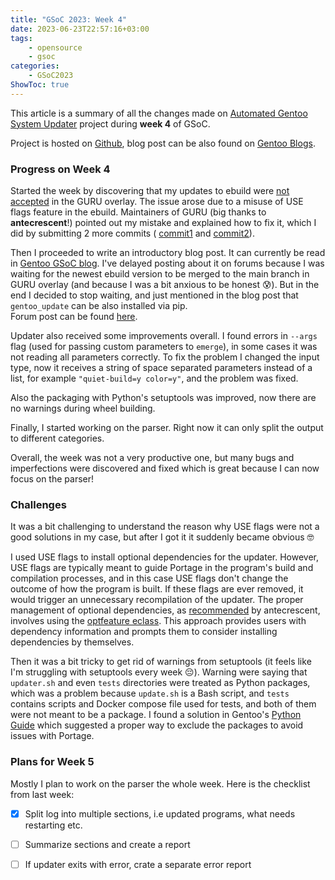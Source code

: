 ```yaml
---
title: "GSoC 2023: Week 4"
date: 2023-06-23T22:57:16+03:00
tags:
    - opensource
    - gsoc
categories:
    - GSoC2023
ShowToc: true
---
```


This article is a summary of all the changes made on 
[Automated Gentoo System Updater](https://wiki.gentoo.org/wiki/Google_Summer_of_Code/2023/Ideas/Automated_Gentoo_system_updater) 
project during **week 4** of GSoC.  

Project is hosted on [Github](https://github.com/Lab-Brat/gentoo_update), 
blog post can be also found on 
[Gentoo Blogs](https://blogs.gentoo.org/gsoc/2023/06/17/week-3-report-automated-gentoo-system-updater/).    


### Progress on Week 4
Started the week by discovering that my updates to ebuild were 
[not accepted](https://github.com/gentoo/guru/commit/bfffbe1a4bcd10a5e6a20d3ef314ac31cd00641f#comments) 
in the GURU overlay. The issue arose due to a misuse of USE flags feature in the ebuild. 
Maintainers of GURU (big thanks to **antecrescent**!) pointed out my mistake and explained how to fix it, 
which I did by submitting 2 more commits (
[commit1](https://github.com/gentoo/guru/commit/bc46fa1c58c1d493892d6fb339b34f58636b3846) 
and 
[commit2](https://github.com/gentoo/guru/commit/ee6e79850b9189da680fbfdc091ab355574f9180)).  

Then I proceeded to write an introductory blog post. It can currently be read in 
[Gentoo GSoC blog](https://blogs.gentoo.org/gsoc/2023/06/25/gentoo_update-introduction/). 
I've delayed posting about it on forums because I was waiting for the newest ebuild version to 
be merged to the main branch in GURU overlay (and because I was a bit anxious to be honest 😰). 
But in the end I decided to stop waiting, and just mentioned in the blog post that `gentoo_update` 
can be also installed via pip.  
Forum post can be found 
[here](https://forums.gentoo.org/viewtopic-p-8793590.html#8793590).  

Updater also received some improvements overall. I found errors in `--args` flag (used for passing custom 
parameters to `emerge`), in some cases it was not reading all parameters correctly. To fix the problem I 
changed the input type, now it receives a string of space separated parameters instead of a list, 
for example `"quiet-build=y color=y"`, and the problem was fixed.  

Also the packaging with Python's setuptools was improved, now there are no warnings during wheel building.  

Finally, I started working on the parser. Right now it can only split the output to different categories.  

Overall, the week was not a very productive one, but many bugs and imperfections were discovered and fixed 
which is great because I can now focus on the parser!  


### Challenges
It was a bit challenging to understand the reason why USE flags were not a good solutions in my case, 
but after I got it it suddenly became obvious 🤓  

I used USE flags to install optional dependencies for the updater. 
However, USE flags are typically meant to guide Portage in the program's build 
and compilation processes, and in this case USE flags don't change the outcome of how the program is built. 
If these flags are ever removed, it would trigger an unnecessary recompilation of the updater. 
The proper management of optional dependencies, as 
[recommended](https://github.com/gentoo/guru/commit/bfffbe1a4bcd10a5e6a20d3ef314ac31cd00641f#comments) 
by antecrescent, involves using the 
[optfeature eclass](https://devmanual.gentoo.org/eclass-reference/optfeature.eclass/index.html). 
This approach provides users with dependency information and prompts them to consider installing dependencies 
by themselves.  

Then it was a bit tricky to get rid of warnings from setuptools (it feels like I'm struggling with setuptools 
every week 😔). Warning were saying that `updater.sh` and even `tests` directories were treated as Python 
packages, which was a problem because `update.sh` is a Bash script, and `tests` contains scripts and Docker 
compose file used for tests, and both of them were not meant to be a package. I found a solution in Gentoo's 
[Python Guide](https://projects.gentoo.org/python/guide/qawarn.html#stray-top-level-files-in-site-packages) 
which suggested a proper way to exclude the packages to avoid issues with Portage.  


### Plans for Week 5
Mostly I plan to work on the parser the whole week. Here is the checklist from last week:
- [x] Split log into multiple sections, i.e updated programs, what needs restarting etc.
- [ ] Summarize sections and create a report
- [ ] If updater exits with error, crate a separate error report    

